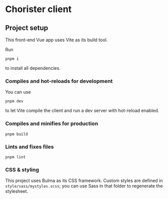 # Chorister client

## Project setup
This front-end Vue app uses Vite as its build tool.

Run
```
pnpm i
```
to install all dependencies.

### Compiles and hot-reloads for development
You can use 
```
pnpm dev
```
to let Vite compile the client and run a dev server with hot-reload enabled.

### Compiles and minifies for production
```
pnpm build
```

### Lints and fixes files
```
pnpm lint
```

### CSS & styling
This project uses Bulma as its CSS framework. Custom styles are defined in `style/sass/mystyles.scss`; you can use Sass in that folder to regenerate the stylesheet.
